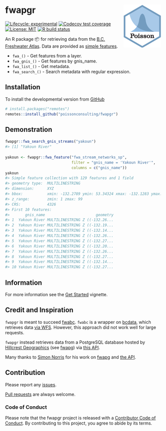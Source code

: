 
<!-- README.md is generated from README.Rmd. Please edit that file -->

# fwapgr <img src="man/figures/logo.png" align="right" />

<!-- badges: start -->

[![Lifecycle:
experimental](https://img.shields.io/badge/lifecycle-experimental-orange.svg)](https://www.tidyverse.org/lifecycle/#experimental)
[![Codecov test
coverage](https://codecov.io/gh/poissonconsulting/fwapgr/branch/master/graph/badge.svg)](https://codecov.io/gh/poissonconsulting/fwapgr?branch=master)
[![License:
MIT](https://img.shields.io/badge/License-MIT-green.svg)](https://opensource.org/licenses/MIT)
[![R build
status](https://github.com/poissonconsulting/fwapgr/workflows/R-CMD-check/badge.svg)](https://github.com/poissonconsulting/fwapgr/actions)
<!-- badges: end -->

An R package 📦 for retrieving data from the [B.C. Freshwater
Atlas](https://www2.gov.bc.ca/gov/content/data/geographic-data-services/topographic-data/freshwater).
Data are provided as [simple features](https://github.com/r-spatial/sf).

  - `fwa_()` - Get features from a layer.
  - `fwa_gnis_()` - Get features by gnis\_name.
  - `fwa_list_()` - Get metadata.
  - `fwa_search_()` - Search metadata with regular expression.

## Installation

To install the developmental version from
[GitHub](https://github.com/poissonconsulting/fwapgr)

``` r
# install.packages("remotes")
remotes::install_github("poissonconsulting/fwapgr")
```

## Demonstration

``` r
fwapgr::fwa_search_gnis_streams("yakoun")
#> [1] "Yakoun River"

yakoun <- fwapgr::fwa_feature("fwa_stream_networks_sp", 
                              filter = "gnis_name = 'Yakoun River'", 
                              columns = c("gnis_name"))
yakoun
#> Simple feature collection with 129 features and 1 field
#> geometry type:  MULTILINESTRING
#> dimension:      XYZ
#> bbox:           xmin: -132.2789 ymin: 53.34324 xmax: -132.1283 ymax: 53.65705
#> z_range:        zmin: 1 zmax: 99
#> CRS:            4326
#> First 10 features:
#>       gnis_name                       geometry
#> 1  Yakoun River MULTILINESTRING Z ((-132.26...
#> 2  Yakoun River MULTILINESTRING Z ((-132.19...
#> 3  Yakoun River MULTILINESTRING Z ((-132.14...
#> 4  Yakoun River MULTILINESTRING Z ((-132.26...
#> 5  Yakoun River MULTILINESTRING Z ((-132.27...
#> 6  Yakoun River MULTILINESTRING Z ((-132.20...
#> 7  Yakoun River MULTILINESTRING Z ((-132.26...
#> 8  Yakoun River MULTILINESTRING Z ((-132.27...
#> 9  Yakoun River MULTILINESTRING Z ((-132.14...
#> 10 Yakoun River MULTILINESTRING Z ((-132.27...
```

## Information

For more information see the [Get
Started](https://poissonconsulting.github.io/fwapgr/articles/fwapgr.html)
vignette.

## Credit and Inspiration

`fwapgr` is meant to succeed
[fwabc](https://github.com/poissonconsulting/fwabc). `fwabc` is a
wrapper on [bcdata](https://github.com/bcgov/bcdata), which retrieves
data [via
WFS](https://openmaps.gov.bc.ca/geo/pub/wfs?service=WFS&version=2.0.0&request=GetFeature&typeName=WHSE_BASEMAPPING.FWA_LAKES_POLY&outputFormat=json&SRSNAME=epsg%3A3005&CQL_FILTER=GNIS_NAME_1=%27Quamichan%20Lake%27).
However, this approach did not work well for large requests.

`fwapgr` instead retrieves data from a PostgreSQL database hosted by
[Hillcrest Geographics](https://hillcrestgeo.ca/main/) (see
[fwapg](https://github.com/smnorris/fwapg)) via [this
API](https://hillcrestgeo.ca/fwa/).

Many thanks to [Simon Norris](https://github.com/smnorris/fwapg) for his
work on [fwapg](https://github.com/smnorris/fwapg) and [the
API](https://hillcrestgeo.ca/fwa/).

## Contribution

Please report any
[issues](https://github.com/poissonconsulting/fwapgr/issues).

[Pull requests](https://github.com/poissonconsulting/fwapgr/pulls) are
always welcome.

### Code of Conduct

Please note that the fwapgr project is released with a [Contributor Code
of
Conduct](https://www.contributor-covenant.org/version/1/0/0/code-of-conduct/).
By contributing to this project, you agree to abide by its terms.
